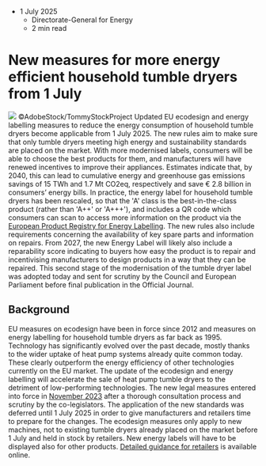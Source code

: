 * 1 July 2025
  * Directorate-General for Energy
  * 2 min read


# New measures for more energy efficient household tumble dryers from 1 July
![](https://energy.ec.europa.eu/sites/default/files/styles/oe_theme_medium_no_crop/public/2025-07/TumbleDryer_News.jpg?itok=SaWPRepg)
©AdobeStock/TommyStockProject
Updated EU ecodesign and energy labelling measures to reduce the energy consumption of household tumble dryers become applicable from 1 July 2025. The new rules aim to make sure that only tumble dryers meeting high energy and sustainability standards are placed on the market. With more modernised labels, consumers will be able to choose the best products for them, and manufacturers will have renewed incentives to improve their appliances. 
Estimates indicate that, by 2040, this can lead to cumulative energy and greenhouse gas emissions savings of 15 TWh and 1.7 Mt CO2eq, respectively and save € 2.8 billion in consumers’ energy bills.
In practice, the energy label for household tumble dryers has been rescaled, so that the 'A' class is the best-in-the-class product (rather than 'A++' or 'A+++'), and includes a QR code which consumers can scan to access more information on the product via the [European Product Registry for Energy Labelling](https://eprel.ec.europa.eu/screen/home). The new rules also include requirements concerning the availability of key spare parts and information on repairs. 
From 2027, the new Energy Label will likely also include a reparability score indicating to buyers how easy the product is to repair and incentivising manufacturers to design products in a way that they can be repaired. This second stage of the modernisation of the tumble dryer label was adopted today and sent for scrutiny by the Council and European Parliament before final publication in the Official Journal.
## Background
EU measures on ecodesign have been in force since 2012 and measures on energy labelling for household tumble dryers as far back as 1995. Technology has significantly evolved over the past decade, mostly thanks to the wider uptake of heat pump systems already quite common today. These clearly outperform the energy efficiency of other technologies currently on the EU market. The update of the ecodesign and energy labelling will accelerate the sale of heat pump tumble dryers to the detriment of low-performing technologies.
The new legal measures entered into force in [November 2023](https://energy.ec.europa.eu/news/commission-announces-new-ecodesign-and-energy-labelling-rules-household-tumble-dryers-2023-11-22_en) after a thorough consultation process and scrutiny by the co-legislators. The application of the new standards was deferred until 1 July 2025 in order to give manufacturers and retailers time to prepare for the changes. The ecodesign measures only apply to new machines, not to existing tumble dryers already placed on the market before 1 July and held in stock by retailers. New energy labels will have to be displayed also for other products. [Detailed guidance for retailers](https://www.product-compliance-services.eu/dealers-and-installers/product-specific-guidelines-dealers-installers/guidelines-for-dealers/tumble-dryer-calendar-dealers) is available online.